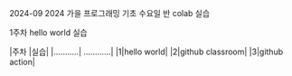 2024-09
2024 가을 프로그래밍 기초 수요일 반 colab 실습

1주차 hello world 실습

 |주차 |실습|
 |...........|  ............|
 |1|hello world|
 |2|github classroom|
 |3|github action|
